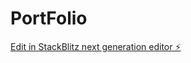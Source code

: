 # PortFolio

[Edit in StackBlitz next generation editor ⚡️](https://stackblitz.com/~/github.com/Max851-tech/PortFolio)